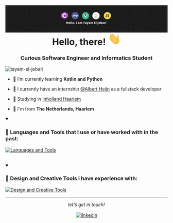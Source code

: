 <img align="left" alt="HTML" src="https://raw.githubusercontent.com/Tayam-El-Jebari/Tayam-El-Jebari/main/github-banner-tayam.png" /> 

<h1 align="center">Hello, there! <img src="https://raw.githubusercontent.com/Tayam-El-Jebari/Tayam-El-Jebari/master/wave.gif" width="40px"></h1> 

<h3 align="center">Curious Software Engineer and Informatics Student</h3>

<p align="left"> <img src="https://komarev.com/ghpvc/?username=tayam-el-jebari&label=Profile%20views&color=1E73E2&style=for-the-badge" alt="tayam-el-jebari" /> </p>

- 🌱 I’m currently learning **Kotlin and Python**

- 🚀 I currently have an internship [@Albert Heijn](https://github.com/royalaholddelhaize/) as a fullstack developer

- 📝 Studying in [Inholland Haarlem](https://www.inholland.nl/)

- 📌 I'm from **The Netherlands, Haarlem**

<details open>
<summary><h3 align="left">🔧 Languages and Tools that I use or have worked with in the past:</h3></summary>
 <a href="https://github.com/Tayam-El-Jebari/">
 <p >
   <img src="https://skillicons.dev/icons?i=kotlin,spring,java,cs,react,ts,py,php,mongodb,firebase,mysql,linux,grafana,graphql,vite,vue,github,git,docker,bash,bootstrap,js,idea,azure&perline=12" alt="Languages and Tools">
  </p>
 </a>
</details>

<br>

<details open>
<summary><h3 align="left">🎨 Design and Creative Tools i have experience with:</h3></summary>
  <a href="https://github.com/Tayam-El-Jebari/">
   <p> 
      <img src="https://skillicons.dev/icons?i=figma,xd,ae,ps,blender" alt="Design and Creative Tools">
   </p>
  </a>
</details>

***  

<em><p align="center">let's get in touch!</p></em>
<p align="center">
<a href="https://www.linkedin.com/in/tayam-el-jebari-9702a2146/">
 <img align="center" alt="linkedin" src="https://skillicons.dev/icons?i=linkedin" />
</a>
</p>
